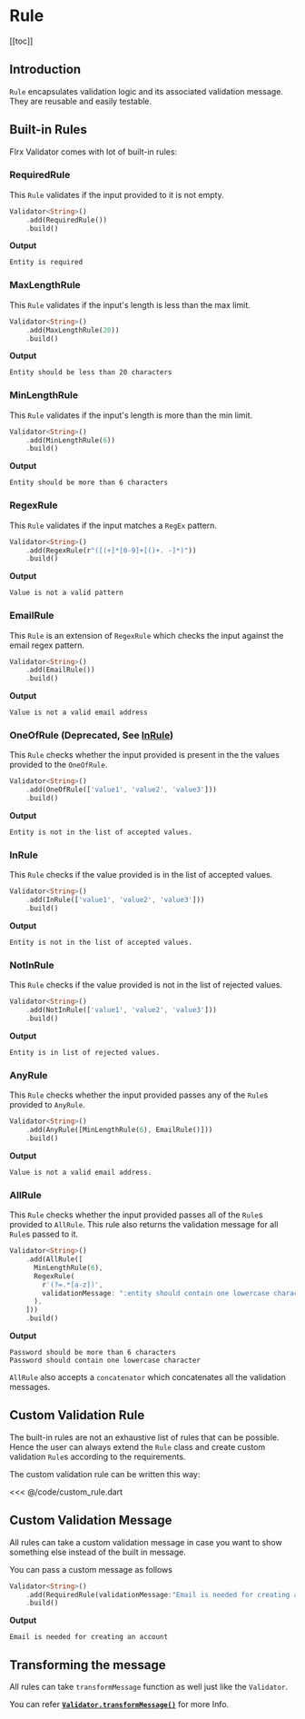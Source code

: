 # Rule

[[toc]]

## Introduction

`Rule` encapsulates validation logic and its associated validation message. They are reusable and easily testable.

## Built-in Rules

Flrx Validator comes with lot of built-in rules:

### RequiredRule

This `Rule` validates if the input provided to it is not empty.

```dart
Validator<String>()
    .add(RequiredRule())
    .build()
```

**Output**

```
Entity is required
```

### MaxLengthRule

This `Rule` validates if the input's length is less than the max limit.

```dart
Validator<String>()
    .add(MaxLengthRule(20))
    .build()
```

**Output**

```
Entity should be less than 20 characters
```

### MinLengthRule

This `Rule` validates if the input's length is more than the min limit.

```dart
Validator<String>()
    .add(MinLengthRule(6))
    .build()
```

**Output**

```
Entity should be more than 6 characters
```

### RegexRule

This `Rule` validates if the input matches a `RegEx` pattern.

```dart
Validator<String>()
    .add(RegexRule(r"([(+]*[0-9]+[()+. -]*)"))
    .build()
```

**Output**

```
Value is not a valid pattern
```

### EmailRule

This `Rule` is an extension of `RegexRule` which checks the input against the email regex pattern.

```dart
Validator<String>()
    .add(EmailRule())
    .build()
```

**Output**

```
Value is not a valid email address
```

### OneOfRule (Deprecated, See [InRule](#inrule)) 

This `Rule` checks whether the input provided is present in the the values provided to the `OneOfRule`.

```dart
Validator<String>()
    .add(OneOfRule(['value1', 'value2', 'value3']))
    .build()
```

**Output**

```
Entity is not in the list of accepted values.
```

### InRule

This `Rule` checks if the value provided is in the list of accepted values.

```dart
Validator<String>()
    .add(InRule(['value1', 'value2', 'value3']))
    .build()
```

**Output**

```
Entity is not in the list of accepted values.
```

### NotInRule

This `Rule` checks if the value provided is not in the list of rejected values.

```dart
Validator<String>()
    .add(NotInRule(['value1', 'value2', 'value3']))
    .build()
```

**Output**

```
Entity is in list of rejected values.
```

### AnyRule

This `Rule` checks whether the input provided passes any of the `Rule`s provided to `AnyRule`.

```dart
Validator<String>()
    .add(AnyRule([MinLengthRule(6), EmailRule()]))
    .build()
```

**Output**

```
Value is not a valid email address.
```

### AllRule

This `Rule` checks whether the input provided passes all of the `Rule`s provided to `AllRule`.
This rule also returns the validation message for all `Rule`s passed to it.

```dart
Validator<String>()
    .add(AllRule([
      MinLengthRule(6),
      RegexRule(
        r'(?=.*[a-z])',
        validationMessage: ":entity should contain one lowercase character",
      ),
    ]))
    .build()
```

**Output**

```
Password should be more than 6 characters
Password should contain one lowercase character
```

`AllRule` also accepts a `concatenator` which concatenates all the validation messages.

## Custom Validation Rule

The built-in rules are not an exhaustive list of rules that can be possible. Hence the user can always extend the `Rule` class and create custom validation `Rule`s according to the requirements.

The custom validation rule can be written this way:

<<< @/code/custom_rule.dart

## Custom Validation Message

All rules can take a custom validation message in case you want to show something else instead of the built in message.

You can pass a custom message as follows

```dart
Validator<String>()
    .add(RequiredRule(validationMessage:"Email is needed for creating an account"))
    .build()
```

**Output**

```
Email is needed for creating an account
```

## Transforming the message

All rules can take `transformMessage` function as well just like the `Validator`.

You can refer [**`Validator.transformMessage()`**](./validator.html#transforming-the-message) for more Info.
